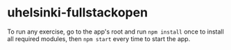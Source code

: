 # uhelsinki-fullstackopen

To run any exercise, go to the app's root and run `npm install` once to install all required modules, then `npm start` every time to start the app.
